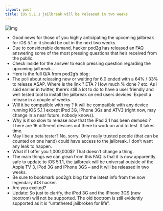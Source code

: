 ```yaml
---
layout: post
title: iOS 5.1.1 jailbreak will be released in two weeks
---
```

![img](http://media.idownloadblog.com/wp-content/uploads/2012/05/pod2g-e1336748453499.jpg)
* Good news for those of you highly anticipating the upcoming jailbreak for iOS 5.1.x: it should be out in the next two weeks.
* Due to considerable demand, hacker pod2g has released an FAQ answering some of the most pressing questions that he’s received from the public.
* Check inside for the answer to each pressing question regarding the upcoming jailbreak…
* Here is the full Q/A from pod2g’s blog:
* The poll about releasing now or waiting for 6.0 ended with a 64% / 33% to release ASAP. Where is the link ? ETA ? How much % done ? etc. As I said earlier in twitter, there’s still a lot to do to have a user friendly and well tested tool to install the jailbreak on end users devices. Expect a release in a couple of weeks.
* Will it be compatible with my ? It will be compatible with any device running iOS 5.1.1 except iPod 3G, iPhone 3Gs and ATV3 (right now, may change in a near future, nobody knows).
* Why is it so slow to release now that the iPad 3,1 has been demoed ? There are 16 different devices out there to work on and to test. It takes time.
* May I be a beta tester? No, sorry. Only really trusted people (that can be counted on one hand) could have access to the jailbreak. I don’t want any leak to happen.
* What if I offer you 1,000,000$? That doesn’t change a thing.
* The main things we can glean from this FAQ is that it is now apparently safe to update to iOS 5.1.1, the jailbreak will be universal outside of the Apple TV 3, iPod 3G and iPhone 3GS – and it will be released in two weeks.
* Be sure to bookmark pod2g’s blog for the latest info from the now legendary iOS hacker.
* Are you excited?
* Update: So just to clarify, the iPod 3G and the iPhone 3GS (new bootrom) will not be supported. The old bootrom is still evidently supported as it is “untethered jailbroken for life”.

